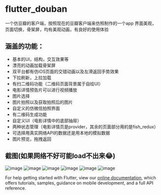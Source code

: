 # flutter_douban

一个仿豆瓣的客户端，按照现在的豆瓣客户端来仿照制作的一个app
界面美观，页面切换，骨架屏，均有美观动画，有良好的使用体验

## 涵盖的功能：
- 基本的UI，结构，交互效果等
- 漂亮的动画加载骨架屏
- 双平台都有仿iOS页面的交错动画以及左滑返回手势效果
- 下拉刷新，上拉加载
- 有扫二维码功能（二维码页面背景属于自绘UI） 
- 电影详情预告片可以进行视频播放
- 图片选择
- 图片拍照以及获取拍照后的图片
- 自定义的仿微信拍照界面
- 有二维码生成功能
- 自定义UI（电影详情中的底部抽屉）
- 两种状态管理（电影详情页是provider，其余的页面部分用的是fish_redux）
- 可选择用真实网络API的数据还是用本地的模拟数据
- 图片预览，拖拽返回

## 截图(如果网络不好可能load不出来😂)
![image](https://github.com/luckysmg/flutter_douban/blob/master/md_img/book_music.png)
![image](https://github.com/luckysmg/flutter_douban/blob/master/md_img/detail.png)
![image](https://github.com/luckysmg/flutter_douban/blob/master/md_img/detail2.png)
![image](https://github.com/luckysmg/flutter_douban/blob/master/md_img/home.png)
![image](https://github.com/luckysmg/flutter_douban/blob/master/md_img/koubei.png)
![image](https://github.com/luckysmg/flutter_douban/blob/master/md_img/top250.png)



For help getting started with Flutter, view our
[online documentation](https://flutter.dev/docs), which offers tutorials,
samples, guidance on mobile development, and a full API reference.
